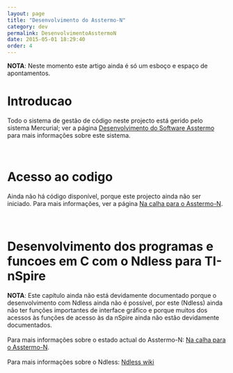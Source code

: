 ```yaml
---
layout: page
title: "Desenvolvimento do Asstermo-N"
category: dev
permalink: DesenvolvimentoAsstermoN
date: 2015-05-01 18:29:40
order: 4
---
```


**NOTA**: Neste momento este artigo ainda é só um esboço e espaço de apontamentos.

# Introducao
Todo o sistema de gestão de código neste projecto está gerido pelo sistema Mercurial; ver a página [Desenvolvimento do Software Asstermo](/DesenvolvimentoSoftware) para mais informações sobre este sistema.

<br>
<h1>Acesso ao codigo</h1>
Ainda não há código disponível, porque este projecto ainda não ser iniciado. Para mais informações, ver a página <a href='Calha_TInSpire#Asstermo-N'>Na calha para o Asstermo-N</a>.<br>
<br>
<br>
<h1>Desenvolvimento dos programas e funcoes em C com o Ndless para TI-nSpire</h1>
<b>NOTA</b>: Este capítulo ainda não está devidamente documentado porque o desenvolvimento com Ndless ainda não é possível, por este (Ndless) ainda não ter funções importantes de interface gráfico e porque muitos dos acessos às funções de acesso às da nSpire ainda não estão devidamente documentados.<br>
<br>
Para mais informações sobre o estado actual do Asstermo-N: <a href='Calha_TInSpire#Asstermo-N'>Na calha para o Asstermo-N</a>.<br>
<br>
Para mais informações sobre o Ndless: <a href='http://hackspire.unsads.com/wiki/index.php/Main_Page'>Ndless wiki</a>
